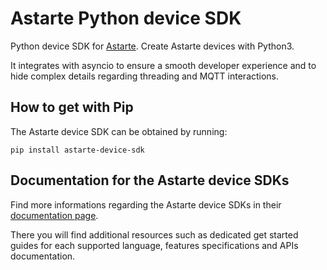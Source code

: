 <!--
Copyright 2023 SECO Mind Srl

SPDX-License-Identifier: Apache-2.0
-->

# Astarte Python device SDK

Python device SDK for [Astarte](https://github.com/astarte-platform/astarte). Create Astarte devices
with Python3.

It integrates with asyncio to ensure a smooth developer experience and to hide complex details
regarding threading and MQTT interactions.

## How to get with Pip

The Astarte device SDK can be obtained by running:
```
pip install astarte-device-sdk
```

## Documentation for the Astarte device SDKs

Find more informations regarding the Astarte device SDKs in their
[documentation page](https://docs.astarte-platform.org/device-sdks/index.html).

There you will find additional resources such as dedicated get started guides for each supported
language, features specifications and APIs documentation.
